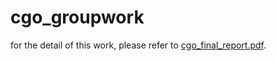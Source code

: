 # cgo_groupwork
for the detail of this work, please refer to [cgo_final_report.pdf](https://github.com/RusCucumber/cgo_groupwork/blob/main/CGO_final_report.pdf).
